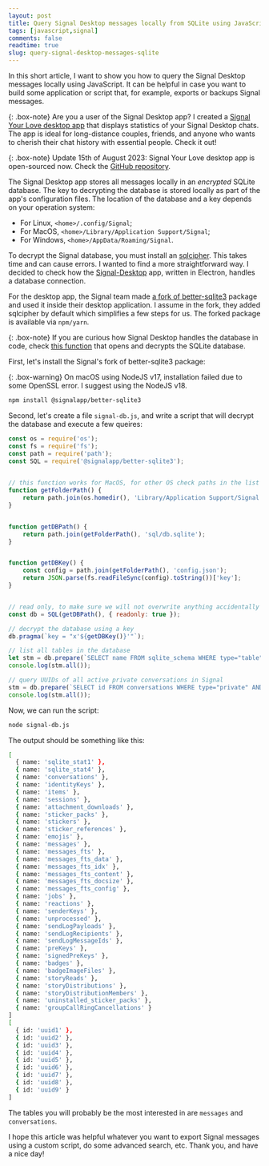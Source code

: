 ```yaml
---
layout: post
title: Query Signal Desktop messages locally from SQLite using JavaScript
tags: [javascript,signal]
comments: false
readtime: true
slug: query-signal-desktop-messages-sqlite
---
```


In this short article, I want to show you how to query the Signal Desktop messages locally using JavaScript. It can be helpful in case you want to build some application or script that, for example, exports or backups Signal messages.

{: .box-note}
Are you a user of the Signal Desktop app? I created a [Signal Your Love desktop app](https://signalyourlove.app) that displays statistics of your Signal Desktop chats. The app is ideal for long-distance couples, friends, and anyone who wants to cherish their chat history with essential people. Check it out!

{: .box-note}
Update 15th of August 2023: Signal Your Love desktop app is open-sourced now. Check the [GitHub repository](https://github.com/VMois/signalyourlove-app).

The Signal Desktop app stores all messages locally in an *encrypted* SQLite database. The key to decrypting the database is stored locally as part of the app's configuration files. The location of the database and a key depends on your operation system:

- For Linux, `<home>/.config/Signal`;
- For MacOS, `<home>/Library/Application Support/Signal`;
- For Windows, `<home>/AppData/Roaming/Signal`.

To decrypt the Signal database, you must install an [sqlcipher](https://github.com/sqlcipher/sqlcipher). This takes time and can cause errors. I wanted to find a more straightforward way. I decided to check how the [Signal-Desktop](https://github.com/signalapp/Signal-Desktop) app, written in Electron, handles a database connection.

For the desktop app, the Signal team made [a fork of better-sqlite3](https://github.com/signalapp/better-sqlite3) package and used it inside their desktop application. I assume in the fork, they added sqlcipher by default which simplifies a few steps for us. The forked package is available via `npm/yarn`.

{: .box-note}
If you are curious how Signal Desktop handles the database in code, check [this function](https://github.com/signalapp/Signal-Desktop/blob/2a4166a8360e02e01f343723a65de6f7cb748701/ts/sql/Server.ts#L442) that opens and decrypts the SQLite database.

First, let's install the Signal's fork of better-sqlite3 package:

{: .box-warning}
On macOS using NodeJS v17, installation failed due to some OpenSSL error. I suggest using the NodeJS v18.

```bash
npm install @signalapp/better-sqlite3 
```

Second, let's create a file `signal-db.js`, and write a script that will decrypt the database and execute a few queires:

```javascript
const os = require('os');
const fs = require('fs');
const path = require('path');
const SQL = require('@signalapp/better-sqlite3');
  

// this function works for MacOS, for other OS check paths in the list above
function getFolderPath() {
    return path.join(os.homedir(), 'Library/Application Support/Signal');
}


function getDBPath() {
	return path.join(getFolderPath(), 'sql/db.sqlite');
}


function getDBKey() {
	const config = path.join(getFolderPath(), 'config.json');
	return JSON.parse(fs.readFileSync(config).toString())['key'];
}


// read only, to make sure we will not overwrite anything accidentally
const db = SQL(getDBPath(), { readonly: true });

// decrypt the database using a key
db.pragma(`key = "x'${getDBKey()}'"`);

// list all tables in the database
let stm = db.prepare(`SELECT name FROM sqlite_schema WHERE type="table"`);
console.log(stm.all());

// query UUIDs of all active private conversations in Signal
stm = db.prepare(`SELECT id FROM conversations WHERE type="private" AND active_at IS NOT NULL AND name IS NOT NULL ORDER BY active_at DESC`);
console.log(stm.all());

```

Now, we can run the script:

```bash
node signal-db.js
```

The output should be something like this:

```bash
[
  { name: 'sqlite_stat1' },
  { name: 'sqlite_stat4' },
  { name: 'conversations' },
  { name: 'identityKeys' },
  { name: 'items' },
  { name: 'sessions' },
  { name: 'attachment_downloads' },
  { name: 'sticker_packs' },
  { name: 'stickers' },
  { name: 'sticker_references' },
  { name: 'emojis' },
  { name: 'messages' },
  { name: 'messages_fts' },
  { name: 'messages_fts_data' },
  { name: 'messages_fts_idx' },
  { name: 'messages_fts_content' },
  { name: 'messages_fts_docsize' },
  { name: 'messages_fts_config' },
  { name: 'jobs' },
  { name: 'reactions' },
  { name: 'senderKeys' },
  { name: 'unprocessed' },
  { name: 'sendLogPayloads' },
  { name: 'sendLogRecipients' },
  { name: 'sendLogMessageIds' },
  { name: 'preKeys' },
  { name: 'signedPreKeys' },
  { name: 'badges' },
  { name: 'badgeImageFiles' },
  { name: 'storyReads' },
  { name: 'storyDistributions' },
  { name: 'storyDistributionMembers' },
  { name: 'uninstalled_sticker_packs' },
  { name: 'groupCallRingCancellations' }
]
[
  { id: 'uuid1' },
  { id: 'uuid2' },
  { id: 'uuid3' },
  { id: 'uuid4' },
  { id: 'uuid5' },
  { id: 'uuid6' },
  { id: 'uuid7' },
  { id: 'uuid8' },
  { id: 'uuid9' }
]
```

The tables you will probably be the most interested in are `messages` and `conversations`.

I hope this article was helpful whatever you want to export Signal messages using a custom script, do some advanced search, etc. Thank you, and have a nice day!
